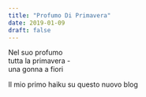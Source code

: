 ```yaml
---
title: "Profumo Di Primavera"
date: 2019-01-09
draft: false
---
```


Nel suo profumo  
tutta la primavera -  
una gonna a fiori  
<!--more-->
Il mio primo haiku su questo nuovo blog